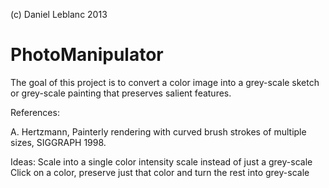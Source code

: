 (c) Daniel Leblanc 2013

PhotoManipulator
================

The goal of this project is to convert a color image into a grey-scale sketch or grey-scale painting that preserves salient features.

References:

A. Hertzmann, Painterly rendering with curved brush strokes of multiple sizes, SIGGRAPH 1998.

Ideas:
    Scale into a single color intensity scale instead of just a grey-scale
    Click on a color, preserve just that color and turn the rest into grey-scale
    